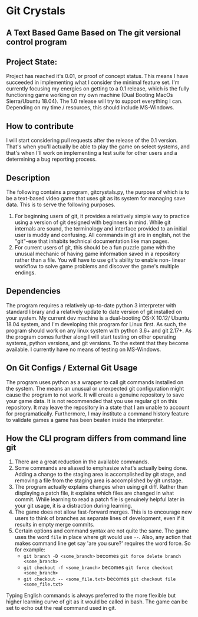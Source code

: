 # Git Crystals
## A Text Based Game Based on The git versional control program

## Project State:
Project has reached it's 0.01, or proof of concept status. This
means I have succeeded in implementing what I consider the minimal
feature set. I'm currently focusing my energies on getting to a 0.1 
release, which is the fully functioning game working on my own 
machine (Dual Booting MacOs Sierra/Ubuntu 18.04).  The 1.0 release 
will try to support everything I can. Depending on my time / resources,
this should include MS-Windows. 

## How to contribute
I will start considering pull requests after the release of the 0.1
version. That's when you'll actually be able to play the game on
select systems, and that's when I'll work on implementing a test
suite for other users and a determining a bug reporting process.

## Description

The following contains a program, gitcrystals.py, the purpose of which is
to be a text-based video game that uses git as its system for managing
save data. This is to serve the following purposes.

1. For beginning users of git, it provides a relatively simple way to
practice using a version of git designed with beginners in mind. While
git internals are sound, the terminology and interface provided to an
initial user is muddy and confusing. All commands in git are in english,
not the "git"-ese that inhabits technical documentation like man pages.
2. For current users of git, this should be a fun puzzle game with the
unusual mechanic of having game information saved in a repository 
rather than a file. You will have to use git's ability to enable non-
linear workflow to solve game problems and discover the game's multiple
endings.

## Dependencies

The program requires a relatively up-to-date python 3 interpreter with 
standard library and a relatively update to date version of git installed 
on your system. My current dev machine is a dual-booting OS-X 10.12/
Ubuntu 18.04 system, and I'm developing this program for Linux first.
As such, the program should work on any linux system with python 3.6+
and git 2.17+. As the program comes further along I will start testing
on other operating systems, python versions, and git versions. To the
extent that they become available. I currently have no means of testing
on MS-Windows.

## On Git Configs / External Git Usage

The program uses python as a wrapper to call git commands installed on
the system. The means an unusual or unexpected git configuration might
cause the program to not work. It will create a genuine repository to
save your game data. It is not recommended that you use regular git
on this repository. It may leave the repository in a state that I
am unable to account for programatically. Furthermore, I may institute
a command history feature to validate games a game has been beaten
inside the interpreter.

## How the CLI program differs from command line git

1. There are a great reduction in the available commands.
2. Some commands are aliased to emphasize what's actually
being done. Adding a change to the staging area is accomplished
by git stage, and removing a file from the staging area is
accomplished by git unstage.
3. The program actually explains changes when using git diff.
Rather than displaying a patch file, it explains which files
are changed in what commit. While learning to read a patch
file is genuinely helpful later in your git usage, it is
a distraction during learning.
4. The game does not allow fast-forward merges. This is to
encourage new users to think of branches as separate lines
of development, even if it results in empty merge commits.
5. Certain options and command syntax are not quite the same.
The game uses the word `file` in place where git would use
`--`. Also, any action that makes command line get say 'are
you sure?' requires the word force. So for example:
    - `git branch -D <some_branch>` becomes `git force delete branch <some_branch>`
    - `git checkout -f <some_branch>` becomes `git force checkout <some_branch>`
    - `git checkout -- <some_file.txt>` becomes `git checkout file <some_file.txt>`

Typing English commands is always preferred to the more flexible
but higher learning curve of git as it would be called in bash.
The game can be set to echo out the real command used in git.
